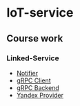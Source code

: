 # IoT-service 

## Course work

### Linked-Service
- [Notifier](https://github.com/AngryRaccoon77/notifier.git)
- [gRPC Client](https://github.com/AngryRaccoon77/grpc-client.git)
- [gRPC Backend](https://github.com/AngryRaccoon77/grpc-backend.git)
- [Yandex Provider](https://github.com/AngryRaccoon77/yandex-provider.git)
